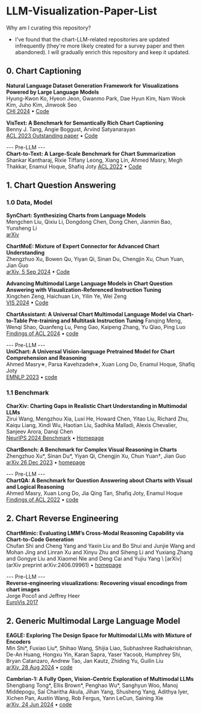 # LLM-Visualization-Paper-List
Why am I curating this repository?
- I've found that the chart-LLM-related repositories are updated infrequently (they're more likely created for a survey paper and then abandoned). I will gradually enrich this repository and keep it updated.


## 0. Chart Captioning

**Natural Language Dataset Generation Framework for Visualizations Powered by Large Language Models** \
Hyung-Kwon Ko, Hyeon Jeon, Gwanmo Park, Dae Hyun Kim, Nam Wook Kim, Juho Kim, Jinwook Seo \
[CHI 2024](https://arxiv.org/abs/2309.10245) • [Code](https://github.com/hyungkwonko/chart-llm)

**VisText: A Benchmark for Semantically Rich Chart Captioning** \
Benny J. Tang, Angie Boggust, Arvind Satyanarayan \
[ACL 2023 Outstanding paper](https://aclanthology.org/2023.acl-long.401.pdf) • [Code](https://github.com/mitvis/vistext)

--- Pre-LLM --- \
**Chart-to-Text: A Large-Scale Benchmark for Chart Summarization** \
Shankar Kantharaj, Rixie Tiffany Leong, Xiang Lin, Ahmed Masry, Megh Thakkar, Enamul Hoque, Shafiq Joty 
[ACL 2022](https://aclanthology.org/2022.acl-long.277.pdf) • [Code](https://github.com/vis-nlp/Chart-to-text)


## 1. Chart Question Answering


### 1.0 Data, Model
**SynChart: Synthesizing Charts from Language Models** \
Mengchen Liu, Qixiu Li, Dongdong Chen, Dong Chen, Jianmin Bao, Yunsheng Li \
[arXiv](https://arxiv.org/abs/2409.16517)

**ChartMoE: Mixture of Expert Connector for Advanced Chart Understanding**  \
Zhengzhuo Xu, Bowen Qu, Yiyan Qi, Sinan Du, Chengjin Xu, Chun Yuan, Jian Guo  \
[arXiv, 5 Sep 2024](https://arxiv.org/abs/2409.03277) • [Code](https://chartmoe.github.io/)


**Advancing Multimodal Large Language Models in Chart Question Answering with Visualization-Referenced Instruction Tuning** \
Xingchen Zeng, Haichuan Lin, Yilin Ye, Wei Zeng \
[VIS 2024](https://arxiv.org/abs/2407.20174) • [Code](https://github.com/zengxingchen/ChartQA-MLLM)

**ChartAssistant: A Universal Chart Multimodal Language Model via Chart-to-Table Pre-training and Multitask Instruction Tuning** 
Fanqing Meng, Wenqi Shao, Quanfeng Lu, Peng Gao, Kaipeng Zhang, Yu Qiao, Ping Luo \
[Findings of ACL 2024](https://aclanthology.org/2022.findings-acl.177.pdf) • [code](https://github.com/OpenGVLab/ChartAst)

--- Pre-LLM --- \
**UniChart: A Universal Vision-language Pretrained Model for Chart Comprehension and Reasoning** \
Ahmed Masry∗, Parsa Kavehzadeh∗, Xuan Long Do, Enamul Hoque, Shafiq Joty \
[EMNLP 2023](https://aclanthology.org/2023.emnlp-main.906.pdf) • [code](https://github.com/vis-nlp/UniChart)

### 1.1 Benchmark
**CharXiv: Charting Gaps in Realistic Chart Understanding in Multimodal LLMs** \
 Zirui Wang, Mengzhou Xia, Luxi He, Howard Chen, Yitao Liu, Richard Zhu, Kaiqu Liang, Xindi Wu, Haotian Liu, Sadhika Malladi, Alexis Chevalier, Sanjeev Arora, Danqi Chen \
[NeurIPS 2024 Benchmark](http://arxiv.org/abs/2406.18521) • [Homepage](https://charxiv.github.io/)

**ChartBench: A Benchmark for Complex Visual Reasoning in Charts**   
Zhengzhuo Xu*, Sinan Du*, Yiyan Qi, Chengjin Xu, Chun Yuan†, Jian Guo  
 [arXiv 26 Dec 2023](https://arxiv.org/pdf/2312.15915) • [homepage](https://chartbench.github.io/)

--- Pre-LLM --- \
**ChartQA: A Benchmark for Question Answering about Charts with Visual and Logical Reasoning** \
Ahmed Masry, Xuan Long Do, Jia Qing Tan, Shafiq Joty, Enamul Hoque \
[Findings of ACL 2022](https://aclanthology.org/2022.findings-acl.177.pdf) • [code](https://github.com/vis-nlp/chartqa)


## 2. Chart Reverse Engineering
**ChartMimic: Evaluating LMM’s Cross-Modal Reasoning Capability via Chart-to-Code Generation** \
Chufan Shi and Cheng Yang and Yaxin Liu and Bo Shui and Junjie Wang and Mohan Jing and Linran Xu and Xinyu Zhu and Siheng Li and Yuxiang Zhang and Gongye Liu and Xiaomei Nie and Deng Cai and Yujiu Yang \ 
[arXiv](arXiv preprint arXiv:2406.09961) • [homepage](https://chartmimic.github.io/)

--- Pre-LLM --- \
**Reverse‐engineering visualizations: Recovering visual encodings from chart images** \
Jorge Poco1 and Jeffrey Heer \
[EuroVis 2017](https://onlinelibrary.wiley.com/doi/pdf/10.1111/cgf.13193)



## 2. Generic Multimodal Large Language Model
**EAGLE: Exploring The Design Space for Multimodal LLMs with Mixture of Encoders** \
Min Shi*, Fuxiao Liu*, Shihao Wang, Shijia Liao, Subhashree Radhakrishnan, De-An Huang, Hongxu Yin, Karan Sapra, Yaser Yacoob, Humphrey Shi,
Bryan Catanzaro, Andrew Tao, Jan Kautz, Zhiding Yu, Guilin Liu \
[arXiv, 28 Aug 2024](https://arxiv.org/abs/2408.15998) • [code](https://github.com/NVlabs/EAGLE)

**Cambrian-1: A Fully Open, Vision-Centric Exploration of Multimodal LLMs** \
Shengbang Tong*, Ellis Brown*, Penghao Wu*, Sanghyun Woo, Manoj Middepogu, Sai Charitha Akula, Jihan Yang, Shusheng Yang, Adithya Iyer, Xichen Pan, Austin Wang, Rob Fergus, Yann LeCun, Saining Xie \
[arXiv, 24 Jun 2024](https://arxiv.org/abs/2408.15998) • [code](https://github.com/cambrian-mllm/cambrian)
